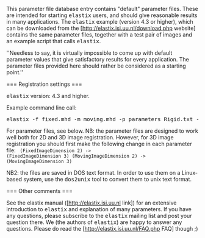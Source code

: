 This parameter file database entry contains "default" parameter files. These are intended for starting <tt>elastix</tt> users, and should give reasonable results in many applications. The <tt>elastix</tt> example (version 4.3 or higher), which can be downloaded from the [http://elastix.isi.uu.nl/download.php website] contains the same parameter files, together with a test pair of images and an example script that calls <tt>elastix</tt>.

''Needless to say, it is virtually impossible to come up with default parameter values that give satisfactory results for every application. The parameter files provided here should rather be considered as a starting point.''

=== Registration settings ===

<tt>elastix</tt> version: 4.3 and higher.

Example command line call:
<pre>
elastix -f fixed.mhd -m moving.mhd -p parameters_Rigid.txt -p parameters_BSpline.txt -out outputdir
</pre>

For parameter files, see below.
NB: the parameter files are designed to work well both for 2D and 3D image registration. However, for 3D image registration you should first make the following change in each parameter file:
<code>
   (FixedImageDimension 2)   -> (FixedImageDimension 3)
   (MovingImageDimension 2)  -> (MovingImageDimension 3)
</code>

NB2: the files are saved in DOS text format. In order to use them on a Linux-based system, use the <tt>dos2unix</tt> tool to convert them to unix text format.

=== Other comments ===

See the elastix manual ([http://elastix.isi.uu.nl link]) for an extensive introduction to <tt>elastix</tt> and explanation of many parameters. If you have any questions, please subscribe to the <tt>elastix</tt> mailing list and post your question there. We (the authors of <tt>elastix</tt>) are happy to answer any questions. Please do read the [http://elastix.isi.uu.nl/FAQ.php FAQ] though ;)
